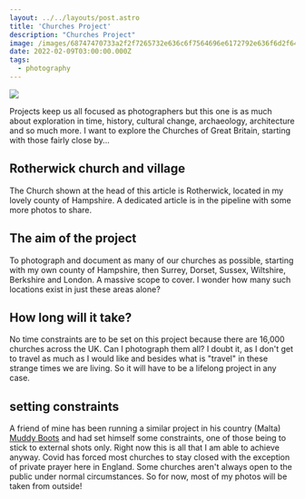 ```yaml
---
layout: ../../layouts/post.astro
title: 'Churches Project'
description: "Churches Project"
image: /images/68747470733a2f2f7265732e636c6f7564696e6172792e636f6d2f6471706b6e6f6574782f696d6167652f75706c6f61642f775f3634302f76313432313639393532362f5f445343383933385f786b663062792e6a7067.jpg
date: 2022-02-09T03:00:00.000Z
tags:
  - photography  
---
```


![](https://res.cloudinary.com/dqpknoetx/image/upload/w_640/v1421699526/_DSC8938_xkf0by.jpg)

<p class="lead">Projects keep us all focused as photographers but this one is as much about exploration in time, history, cultural change, archaeology, architecture and so much more. I want to explore the Churches of Great Britain, starting with those fairly close by...</p>

## Rotherwick church and village
The Church shown at the head of this article is Rotherwick, located in my lovely county of Hampshire. A dedicated article is in the pipeline with some more photos to share.

## The aim of the project

To photograph and document as many of our churches as possible, starting with my own county of Hampshire, then Surrey, Dorset, Sussex, Wiltshire, Berkshire and London. A massive scope to cover. I wonder how many such locations exist in just these areas alone?

## How long will it take?

No time constraints are to be set on this project because there are 16,000 churches across the UK. Can I photograph them all? I doubt it, as I don't get to travel as much as I would like and besides what is "travel" in these strange times we are living. So it will have to be a lifelong project in any case.

## setting constraints

A friend of mine has been running a similar project in his country (Malta) [Muddy Boots](https://jabriffa.wordpress.com) and had set himself some constraints, one of those being to stick to external shots only. Right now this is all that I am able to achieve anyway. Covid has forced most churches to stay closed with the exception of private prayer here in England. Some churches aren't always open to the public under normal circumstances. So for now, most of my photos will be taken from outside!